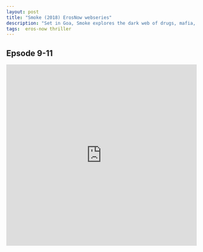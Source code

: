 ```yaml
---
layout: post
title: "Smoke (2018) ErosNow webseries"
description: "Set in Goa, Smoke explores the dark web of drugs, mafia, and power. With the cartels at war, who will survive? "
tags:  eros-now thriller
---
```



## Epsode 9-11

<div class="responsive-container">
<iframe src="https://drive.google.com/file/d/1SYLLPaCSA4wkKAedZq_SLHlED7qTi7eG/preview" frameborder="0" marginwidth="0" marginheight="0" scrolling="NO" width="100%" height="480" allowfullscreen></iframe>
<div style="width: 80px; height: 80px; position: absolute; opacity: 0; right: 0px; top: 0px;"> </div></div>